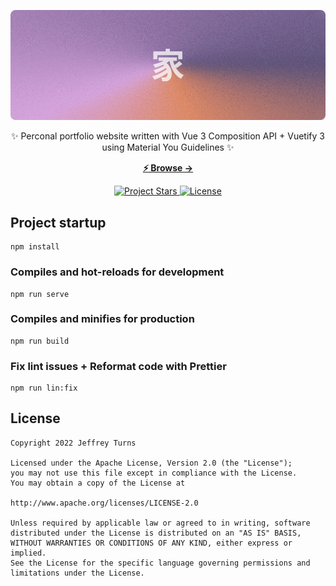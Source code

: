 <p align="center">
  <img src="./.github/images/header@1x.png" alt="header">
</p>

<p align="center">
  ✨ Perconal portfolio website written with Vue 3 Composition API + Vuetify 3 using Material You Guidelines ✨
<p>

<p align="center">
  <a href="https://argente.vercel.app"><strong>⚡ Browse &rarr;</strong></a>
</p>

<p align="center">
  <a href="https://github.com/Jeffrey01596/argente-icons">
    <img src="https://img.shields.io/github/stars/Jeffrey01596/jeffreyturns" alt="Project Stars">
  </a>
  <a href="https://github.com/Jeffrey01596/argente-icons/blob/main/LICENSE">
    <img src="https://img.shields.io/github/license/Jeffrey01596/jeffreyturns" alt="License">
  </a>
</p>

## Project startup
```
npm install
```

### Compiles and hot-reloads for development
```
npm run serve
```

### Compiles and minifies for production
```
npm run build
```

### Fix lint issues + Reformat code with Prettier
```
npm run lin:fix
```

## License

    Copyright 2022 Jeffrey Turns

    Licensed under the Apache License, Version 2.0 (the "License");
    you may not use this file except in compliance with the License.
    You may obtain a copy of the License at

    http://www.apache.org/licenses/LICENSE-2.0

    Unless required by applicable law or agreed to in writing, software
    distributed under the License is distributed on an "AS IS" BASIS,
    WITHOUT WARRANTIES OR CONDITIONS OF ANY KIND, either express or implied.
    See the License for the specific language governing permissions and
    limitations under the License.
